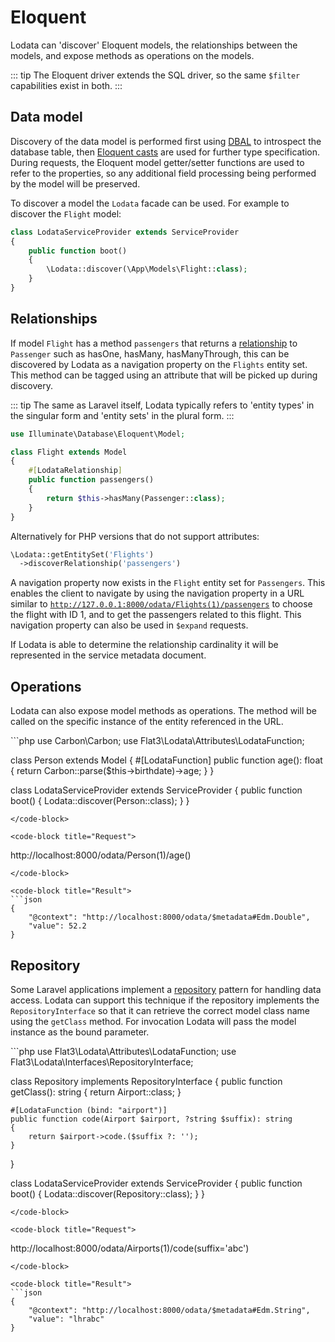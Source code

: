 # Eloquent

Lodata can 'discover' Eloquent models, the relationships between the models, and expose methods as operations on the
models.

::: tip
The Eloquent driver extends the SQL driver, so the same `$filter` capabilities exist in both.
:::

## Data model

Discovery of the data model is
performed first using [DBAL](https://www.doctrine-project.org/projects/doctrine-dbal/en/2.12/index.html) to
introspect the database table, then [Eloquent casts](https://laravel.com/docs/8.x/eloquent-mutators#custom-casts)
are used for further type specification. During requests, the Eloquent model getter/setter functions are used
to refer to the properties, so any additional field processing being performed by the model will be preserved.

To discover a model the `Lodata` facade can be used. For example to discover the `Flight` model:

```php
class LodataServiceProvider extends ServiceProvider
{
    public function boot()
    {
        \Lodata::discover(\App\Models\Flight::class);
    }
}
```

## Relationships

If model `Flight` has a method `passengers` that returns a
[relationship](https://laravel.com/docs/8.x/eloquent-relationships) to `Passenger` such as hasOne, hasMany,
hasManyThrough, this can be discovered by Lodata as a navigation property on the `Flights` entity set. This method
can be tagged using an attribute that will be picked up during discovery.

::: tip
The same as Laravel itself, Lodata typically refers to 'entity types' in the singular form and 'entity sets' in
the plural form.
:::

```php
use Illuminate\Database\Eloquent\Model;

class Flight extends Model
{
    #[LodataRelationship]
    public function passengers()
    {
        return $this->hasMany(Passenger::class);
    }
}
```

Alternatively for PHP versions that do not support attributes:

```php
\Lodata::getEntitySet('Flights')
  ->discoverRelationship('passengers')
```

A navigation property now exists in the `Flight` entity set for `Passengers`. This enables the client to
navigate by using the navigation property in a URL similar to
[`http://127.0.0.1:8000/odata/Flights(1)/passengers`](http://127.0.0.1:8000/odata/Flights(1)/passengers)
to choose the flight with ID 1, and to get the passengers related to this flight. This navigation property can
also be used in `$expand` requests.

If Lodata is able to determine the relationship cardinality it will be represented in the service metadata
document.

## Operations

Lodata can also expose model methods as operations. The method will be called on the specific instance of the entity
referenced in the URL.

<code-group>
<code-block title="Code">
```php
use Carbon\Carbon;
use Flat3\Lodata\Attributes\LodataFunction;

class Person extends Model {
    #[LodataFunction]
    public function age(): float {
        return Carbon::parse($this->birthdate)->age;
    }
}

class LodataServiceProvider extends ServiceProvider
{
    public function boot()
    {
        Lodata::discover(Person::class);
    }
}
```
</code-block>

<code-block title="Request">
```
http://localhost:8000/odata/Person(1)/age()
```
</code-block>

<code-block title="Result">
```json
{
    "@context": "http://localhost:8000/odata/$metadata#Edm.Double",
    "value": 52.2
}
```
</code-block>
</code-group>

## Repository

Some Laravel applications implement a [repository](https://www.twilio.com/blog/repository-pattern-in-laravel-application)
pattern for handling data access. Lodata can support this technique if the repository implements the
`RepositoryInterface` so that it can retrieve the correct model class name using the `getClass` method. For
invocation Lodata will pass the model instance as the bound parameter.

<code-group>
<code-block title="Code">
```php
use Flat3\Lodata\Attributes\LodataFunction;
use Flat3\Lodata\Interfaces\RepositoryInterface;

class Repository implements RepositoryInterface
{
    public function getClass(): string
    {
        return Airport::class;
    }

    #[LodataFunction (bind: "airport")]
    public function code(Airport $airport, ?string $suffix): string
    {
        return $airport->code.($suffix ?: '');
    }
}

class LodataServiceProvider extends ServiceProvider
{
    public function boot()
    {
        Lodata::discover(Repository::class);
    }
}
```
</code-block>

<code-block title="Request">
```
http://localhost:8000/odata/Airports(1)/code(suffix='abc')
```
</code-block>

<code-block title="Result">
```json
{
    "@context": "http://localhost:8000/odata/$metadata#Edm.String",
    "value": "lhrabc"
}
```
</code-block>
</code-group>
